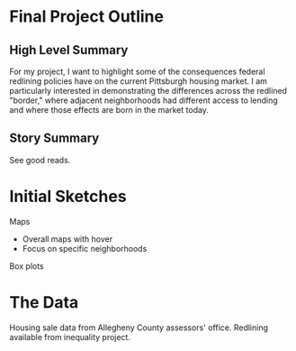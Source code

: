 # Final Project Outline

## High Level Summary
For my project, I want to highlight some of the consequences federal redlining policies have on the current Pittsburgh housing market. I am particularly interested in demonstrating the differences across the redlined "border," where adjacent neighborhoods had different access to lending and where those effects are born in the market today. 

## Story Summary
See good reads.

# Initial Sketches
Maps

  - Overall maps with hover
  - Focus on specific neighborhoods

Box plots

# The Data
Housing sale data from Allegheny County assessors' office. Redlining available from inequality project.


